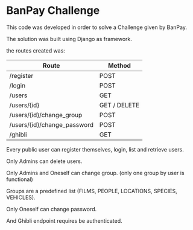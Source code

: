 # BanPay Challenge

This code was developed in order to solve a Challenge given by BanPay.

The solution was built using Django as framework.

the routes created was:

| Route      | Method       |
|------------|--------------|
| /register  | POST         |
| /login  | POST         |
| /users  | GET          |
| /users/{id}  | GET / DELETE |
| /users/{id}/change_group | POST         |
| /users/{id}/change_password  | POST         |
| /ghibli  | GET          |


Every public user can register themselves, login, list and retrieve users.

Only Admins can delete users.

Only Admins and Oneself can change group. (only one group by user is functional)

Groups are a predefined list (FILMS, PEOPLE, LOCATIONS, SPECIES, VEHICLES).

Only Oneself can change password.

And Ghibli endpoint requires be authenticated.